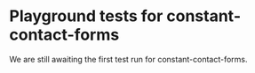 # Playground tests for constant-contact-forms
We are still awaiting the first test run for constant-contact-forms.
